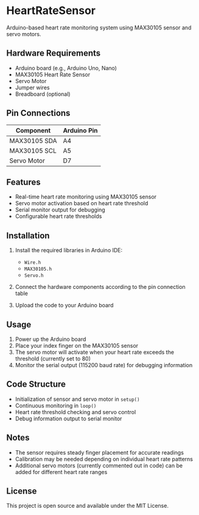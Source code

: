 # HeartRateSensor

Arduino-based heart rate monitoring system using MAX30105 sensor and servo motors.

## Hardware Requirements

- Arduino board (e.g., Arduino Uno, Nano)
- MAX30105 Heart Rate Sensor
- Servo Motor
- Jumper wires
- Breadboard (optional)

## Pin Connections

| Component | Arduino Pin |
|-----------|------------|
| MAX30105 SDA | A4 |
| MAX30105 SCL | A5 |
| Servo Motor | D7 |

## Features

- Real-time heart rate monitoring using MAX30105 sensor
- Servo motor activation based on heart rate threshold
- Serial monitor output for debugging
- Configurable heart rate thresholds

## Installation

1. Install the required libraries in Arduino IDE:
   - `Wire.h`
   - `MAX30105.h`
   - `Servo.h`

2. Connect the hardware components according to the pin connection table
3. Upload the code to your Arduino board

## Usage

1. Power up the Arduino board
2. Place your index finger on the MAX30105 sensor
3. The servo motor will activate when your heart rate exceeds the threshold (currently set to 80)
4. Monitor the serial output (115200 baud rate) for debugging information

## Code Structure

- Initialization of sensor and servo motor in `setup()`
- Continuous monitoring in `loop()`
- Heart rate threshold checking and servo control
- Debug information output to serial monitor

## Notes

- The sensor requires steady finger placement for accurate readings
- Calibration may be needed depending on individual heart rate patterns
- Additional servo motors (currently commented out in code) can be added for different heart rate ranges

## License

This project is open source and available under the MIT License.